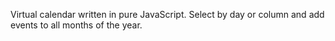 Virtual calendar written in pure JavaScript. Select by day or column and add events to all months of the year.
